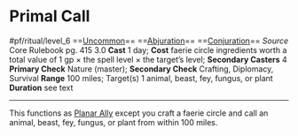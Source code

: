 # Primal Call
#pf/ritual/level_6
==[Uncommon](../../../Traits/Uncommon.md)== ==[Abjuration](../../../Traits/Abjuration.md)== ==[Conjuration](../../../Traits/Conjuration.md)==
*Source* Core Rulebook pg. 415 3.0
**Cast** 1 day; **Cost** faerie circle ingredients worth a total value of 1 gp × the spell level × the target’s level; **Secondary Casters** 4
**Primary Check** Nature (master); **Secondary Check** Crafting, Diplomacy, Survival
**Range** 100 miles; Target(s) 1 animal, beast, fey, fungus, or plant
**Duration** see text

---
This functions as [Planar Ally](../Level%205/Planar%20Ally.md) except you craft a faerie circle and call an animal, beast, fey, fungus, or plant from within 100 miles.